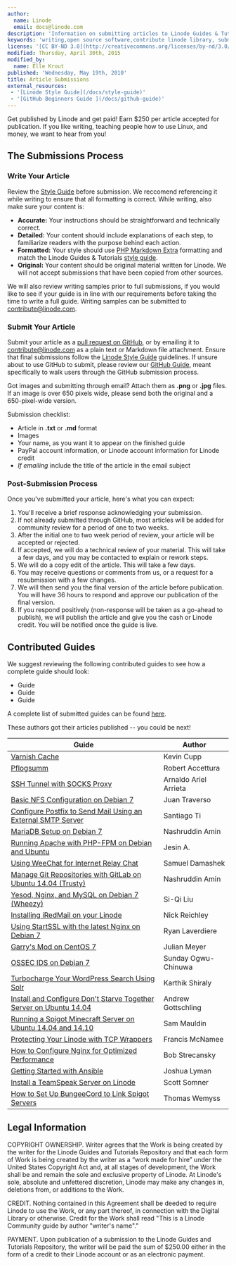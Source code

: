 ```yaml
---
author:
  name: Linode
  email: docs@linode.com
description: 'Information on submitting articles to Linode Guides & Tutorials, including benefits and procedures.'
keywords: 'writing,open source software,contribute linode library, submissions'
license: '[CC BY-ND 3.0](http://creativecommons.org/licenses/by-nd/3.0/us/)'
modified: Thursday, April 30th, 2015
modified_by:
  name: Elle Krout
published: 'Wednesday, May 19th, 2010'
title: Article Submissions
external_resources:
 - '[Linode Style Guide](/docs/style-guide)'
 - '[GitHub Beginners Guide ](/docs/github-guide)'
---
```


Get published by Linode and get paid! Earn $250 per article accepted for publication. If you like writing, teaching people how to use Linux, and money, we want to hear from you!

## The Submissions Process

### Write Your Article

Review the [Style Guide](/docs/style-guide) before submission. We reccomend referencing it while writing to ensure that all formatting is correct. While writing, also make sure your content is:

-   **Accurate:** Your instructions should be straightforward and technically correct.
-   **Detailed:** Your content should include explanations of each step, to familiarize readers with the purpose behind each action.
-   **Formatted:** Your style should use [PHP Markdown Extra](https://michelf.ca/projects/php-markdown/extra/) formatting and match the Linode Guides & Tutorials [style guide](/docs/style-guide).
-   **Original:** Your content should be original material written for Linode. We will not accept submissions that have been copied from other sources.

We will also review writing samples prior to full submissions, if you would like to see if your guide is in line with our requirements before taking the time to write a full guide. Writing samples can be submitted to <contribute@linode.com>.


### Submit Your Article

Submit your article as a [pull request on GitHub](/docs/github-guide), or by emailing it to <contribute@linode.com> as a plain text or Markdown file attachment. Ensure that final submissions follow the [Linode Style Guide](/docs/style-guide) guidelines. If unsure about to use GitHub to submit, please review our [GitHub Guide](/docs/github-guide), meant specifically to walk users through the GitHub submission process.

Got images and submitting through email? Attach them as **.png** or **.jpg** files. If an image is over 650 pixels wide, please send both the original and a 650-pixel-wide version.

Submission checklist:

-   Article in **.txt** or **.md** format
-   Images
-   Your name, as you want it to appear on the finished guide
-   PayPal account information, or Linode account information for Linode credit
-   *If emailing* include the title of the article in the email subject


### Post-Submission Process

Once you've submitted your article, here's what you can expect:

1.  You'll receive a brief response acknowledging your submission.
2.	If not already submitted through GitHub, most articles will be added for community review for a period of one to two weeks.
3.	After the initial one to two week period of review, your article will be accepted or rejected.
4.  If accepted, we will do a technical review of your material. This will take a few days, and you may be contacted to explain or rework steps.
5.  We will do a copy edit of the article. This will take a few days.
6.  You may receive questions or comments from us, or a request for a resubmission with a few changes.
7.  We will then send you the final version of the article before publication. You will have 36 hours to respond and approve our publication of the final version.
8.  If you respond positively (non-response will be taken as a go-ahead to publish), we will publish the article and give you the cash or Linode credit. You will be notified once the guide is live.


## Contributed Guides

We suggest reviewing the following contributed guides to see how a complete guide should look:

- Guide
- Guide
- Guide

A complete list of submitted guides can be found [here]().

These authors got their articles published -- you could be next!

Guide                                                                         | Author
----------------------------------------------------------------------------- | ------
[Varnish Cache](/docs/websites/varnish/getting-started-with-varnish-cache)    | Kevin Cupp
[Pflogsumm](/docs/email/postfix/pflogsumm-for-postfix-monitoring-on-centos-6) | Robert Accettura
[SSH Tunnel with SOCKS Proxy](/docs/networking/ssh/setting-up-an-ssh-tunnel-with-your-linode-for-safe-browsing) | Arnaldo Ariel Arrieta
[Basic NFS Configuration on Debian 7](/docs/networking/basic-nfs-configuration-on-debian-7) | Juan Traverso
[Configure Postfix to Send Mail Using an External SMTP Server](/docs/email/postfix/postfix-smtp-debian7) | Santiago Ti
[MariaDB Setup on Debian 7](/docs/databases/mariadb/mariadb-setup-debian7)    | Nashruddin Amin
[Running Apache with PHP-FPM on Debian and Ubuntu](/docs/websites/apache/running-fastcgi-php-fpm-on-debian-7-with-apache) | Jesin A.
[Using WeeChat for Internet Relay Chat](/docs/applications/messaging/using-weechat-for-irc) | Samuel Damashek
[Manage Git Repositories with GitLab on Ubuntu 14.04 (Trusty)](/docs/applications/development/gitlab-on-ubuntu-14-04) | Nashruddin Amin
[Yesod, Nginx, and MySQL on Debian 7 (Wheezy)](/docs/websites/frameworks/yesod-nginx-mysql-on-debian-7-wheezy) | Si-Qi Liu
[Installing iRedMail on your Linode](/docs/email/iredmail/installing-iredmail) | Nick Reichley
[Using StartSSL with the latest Nginx on Debian 7](/docs/websites/nginx/startssl-wth-latest-nginx-debian-7) | Ryan Laverdiere
[Garry's Mod on CentOS 7](/docs/applications/game-servers/garrys-mod-server-on-centos-7) | Julian Meyer
[OSSEC IDS on Debian 7](/docs/security/ossec-ids-debian-7)                     | Sunday Ogwu-Chinuwa
[Turbocharge Your WordPress Search Using Solr](/docs/websites/cms/turbocharge-wordpress-search-with-solr) | Karthik Shiraly
[Install and Configure Don't Starve Together Server on Ubuntu 14.04](/docs/applications/game-servers/dont-starve-together-on-ubuntu)  | Andrew Gottschling
[Running a Spigot Minecraft Server on Ubuntu 14.04 and 14.10](/docs/applications/game-servers/minecraft-with-spigot-ubuntu) | Sam Mauldin
[Protecting Your Linode with TCP Wrappers](/docs/security/firewalls/protecting-your-linode-using-tcp-wrappers) | Francis McNamee
[How to Configure Nginx for Optimized Performance](/docs/websites/nginx/configure-nginx-for-optimized-performance) | Bob Strecansky
[Getting Started with Ansible](/docs/applications/ansible/getting-started-with-ansible) | Joshua Lyman
[Install a TeamSpeak Server on Linode](/docs/applications/game-servers/install-teamspeak) | Scott Somner
[How to Set Up BungeeCord to Link Spigot Servers](/docs/applications/game-servers/minecraft-with-bungee-cord) | Thomas Wemyss


## Legal Information

COPYRIGHT OWNERSHIP. Writer agrees that the Work is being created by the writer for the Linode Guides and Tutorials Repository and that each form of Work is being created by the writer as a “work made for hire” under the United States Copyright Act and, at all stages of development, the Work shall be and remain the sole and exclusive property of Linode. At Linode's sole, absolute and unfettered discretion, Linode may make any changes in, deletions from, or additions to the Work.

CREDIT. Nothing contained in this Agreement shall be deeded to require Linode to use the Work, or any part thereof, in connection with the Digital Library or otherwise. Credit for the Work shall read "This is a Linode Community guide by author "writer's name"."

PAYMENT. Upon publication of a submission to the Linode Guides and Tutorials Repository, the writer will be paid the sum of \$250.00 either in the form of a credit to their Linode account or as an electronic payment.
